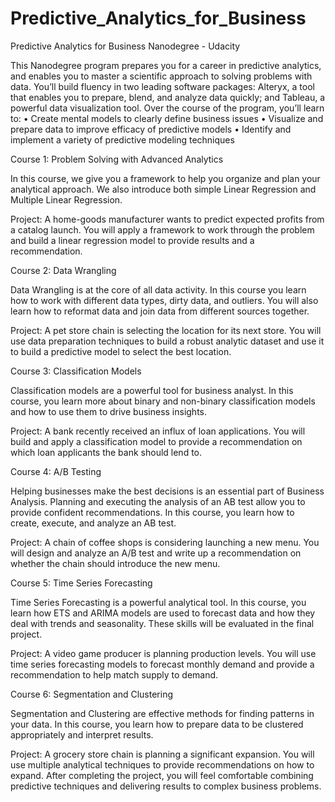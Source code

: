 # Predictive_Analytics_for_Business
Predictive Analytics for Business Nanodegree - Udacity

This Nanodegree program prepares you for a career in predictive analytics, and
enables you to master a scientific approach to solving problems with data. You’ll build fluency in two leading software packages: Alteryx, a tool that enables you to prepare, blend, and analyze data quickly; and Tableau, a powerful data visualization tool. Over the course of the program, you’ll learn to:
• Create mental models to clearly define business issues
• Visualize and prepare data to improve efficacy of predictive models
• Identify and implement a variety of predictive modeling techniques


Course 1: Problem Solving with Advanced Analytics

In this course, we give you a framework to help you organize and plan your analytical approach. We also introduce both simple Linear Regression and Multiple Linear Regression.

Project: A home-goods manufacturer wants to predict expected profits from a catalog launch. You will apply a framework to work through the problem and build a linear regression model to provide results and a recommendation.


Course 2: Data Wrangling

Data Wrangling is at the core of all data activity. In this course you learn how to work with different data types, dirty data, and outliers. You will also learn how to reformat data and join data from different sources together.

Project: A pet store chain is selecting the location for its next store. You will use data preparation techniques to build a robust analytic dataset and use it to build a predictive model to select the best location.


Course 3: Classification Models

Classification models are a powerful tool for business analyst. In this course, you learn more about binary and non-binary classification models and how to use them to drive business insights.

Project: A bank recently received an influx of loan applications. You will build and apply a classification model to provide a recommendation on which loan applicants the bank should lend to.


Course 4: A/B Testing

Helping businesses make the best decisions is an essential part of Business Analysis. Planning and executing the analysis of an AB test allow you to provide confident recommendations. In this course, you learn how to create, execute, and analyze an AB test.

Project: A chain of coffee shops is considering launching a new menu. You will design and analyze an A/B test and write up a recommendation on whether the chain should introduce the new menu.


Course 5: Time Series Forecasting

Time Series Forecasting is a powerful analytical tool. In this course, you learn how ETS and ARIMA models are used to forecast data and how they deal with trends and seasonality. These skills will be evaluated in the final project.

Project: A video game producer is planning production levels. You will use time series forecasting models to forecast monthly demand and provide a recommendation to help match supply to demand.


Course 6: Segmentation and Clustering

Segmentation and Clustering are effective methods for finding patterns in your data. In this course, you learn how to prepare data to be clustered appropriately and interpret results.

Project: A grocery store chain is planning a significant expansion. You will use multiple analytical techniques to provide recommendations on how to expand. After completing the project, you will feel comfortable combining predictive techniques and delivering results to complex business problems.
